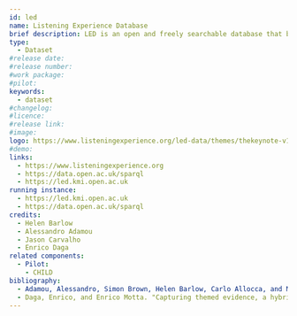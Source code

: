 ```yaml
---
id: led
name: Listening Experience Database
brief description: LED is an open and freely searchable database that brings together a mass of data about people’s experiences of listening to music of all kinds, in any historical period and any culture.
type:
  - Dataset
#release date: 
#release number:
#work package:
#pilot:
keywords:
  - dataset
#changelog:
#licence:
#release link:
#image:
logo: https://www.listeningexperience.org/led-data/themes/thekeynote-v1-01/images/logo.png
#demo: 
links: 
  - https://www.listeningexperience.org
  - https://data.open.ac.uk/sparql
  - https://led.kmi.open.ac.uk
running instance:
  - https://led.kmi.open.ac.uk
  - https://data.open.ac.uk/sparql
credits: 
  - Helen Barlow
  - Alessandro Adamou 
  - Jason Carvalho
  - Enrico Daga  
related components:
  - Pilot:
  	- CHILD 
bibliography: 
  - Adamou, Alessandro, Simon Brown, Helen Barlow, Carlo Allocca, and Mathieu d’Aquin. "Crowdsourcing Linked Data on listening experiences through reuse and enhancement of library data." International Journal on Digital Libraries 20, no. 1 (2019): 61-79. http://oro.open.ac.uk/42045/1/paper_74.pdf
  - Daga, Enrico, and Enrico Motta. "Capturing themed evidence, a hybrid approach." In Proceedings of the 10th International Conference on Knowledge Capture, pp. 93-100. 2019. http://oro.open.ac.uk/67014/1/TE_Preprint_V1.pdf
--- 
```

